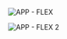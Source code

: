 ![APP - FLEX](https://user-images.githubusercontent.com/9430430/72660355-6bdc1e00-39ab-11ea-9c22-419e1a41d489.JPG)

![APP - FLEX 2](https://user-images.githubusercontent.com/9430430/72660301-d04aad80-39aa-11ea-821c-aded1db33d7a.JPG)
